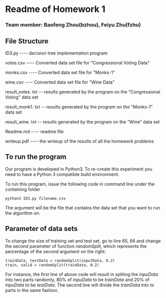 # Readme of Homework 1

### Team member: Baofeng Zhou(bzhou), Feiyu Zhu(fzhu)

## File Structure
ID3.py    ---- decision tree implementation program

votes.csv ---- Converted data set file for "Congressional Voting Data"

monks.csv ---- Converted data set file for "Monks-1"

wine.csv  ---- Converted data set file for "Wine Data"

result_votes. txt -- results generated by the program on the  "Congressional Voting" data set

result_monk1. txt -- results generated by the program on the  "Monks-1" data set

result_wine. txt -- results generated by the program on the  "Wine" data set

Readme.md  ---- readme file

writeup.pdf   ---- the writeup of the results of all the homework problems


## To run the program
Our program is developed in Python3. To re-create this experiment you need to have a Python 3 compatible build environment.

To run this program, issue the following code in command line under the containing folder 
```
python3 ID3.py filename.csv
```
The argument will be the file that contains the data set that you want to run the algorithm on.


## Parameter of data sets
To change the size of training set and test set, go to line 65, 66 and change the second parameter of function *randomSplit*, which represents the percentage of the second argument on the right:
```
trainData, testData = randomSplit(inputData, 0.2)
train, valid = randomSplit(trainData, 0.2)
```
For instance, the first line of above code will result in spliting the *inpuData* into two parts randomly, 80% of *inpuData* to be *trainData* and 20% of *inpuData* to be *testData*. The second line will divide the *trainData* into to parts in the same fashion.
